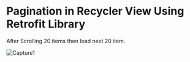 # Pagination in Recycler View Using Retrofit Library
 After Scrolling 20 items then load next 20 item.

![Capture1](https://user-images.githubusercontent.com/43530217/119251429-44611b00-bbc8-11eb-9cfe-4cce79470228.PNG)
